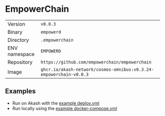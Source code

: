 # EmpowerChain

| | |
|---|---|
|Version|`v0.0.3`|
|Binary|`empowerd`|
|Directory|`.empowerchain`|
|ENV namespace|`EMPOWERD`|
|Repository|`https://github.com/empowerchain/empowerchain`|
|Image|`ghcr.io/akash-network/cosmos-omnibus:v0.3.24-empowerchain-v0.0.3`|

## Examples

- Run on Akash with the [example deploy.yml](./deploy.yml)
- Run locally using the [example docker-compose.yml](./docker-compose.yml)